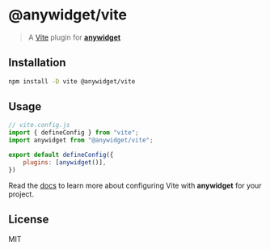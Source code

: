 # @anywidget/vite

> A [Vite](https://vitejs.dev/) plugin for [**anywidget**](https://anywidget.dev)

## Installation

```sh
npm install -D vite @anywidget/vite
```

## Usage

```javascript
// vite.config.js
import { defineConfig } from "vite";
import anywidget from "@anywidget/vite";

export default defineConfig({
	plugins: [anywidget()],
})
```

Read the [docs](https://anywidget.dev/en/bundling/#vite) to learn more
about configuring Vite with **anywidget** for your project.

## License

MIT

